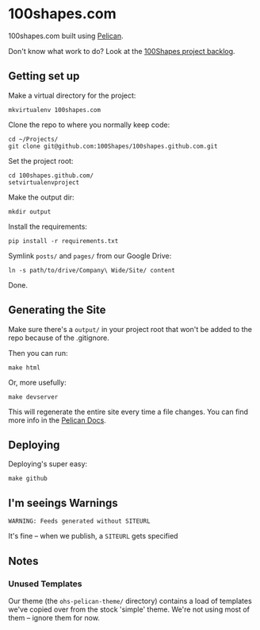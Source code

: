 100shapes.com
=============

100shapes.com built using [Pelican](http://docs.getpelican.com/en/3.0/).

Don't know what work to do? Look at the [100Shapes project backlog](https://www.pivotaltracker.com/projects/671939#).

Getting set up
--------------

Make a virtual directory for the project:

	mkvirtualenv 100shapes.com

Clone the repo to where you normally keep code:

	cd ~/Projects/
	git clone git@github.com:100Shapes/100shapes.github.com.git

Set the project root:

	cd 100shapes.github.com/
	setvirtualenvproject

Make the output dir:

	mkdir output

Install the requirements:

	pip install -r requirements.txt

Symlink `posts/` and `pages/` from our Google Drive:

	ln -s path/to/drive/Company\ Wide/Site/ content

Done.


Generating the Site
-------------------

Make sure there's a `output/` in your project root that won't be added to the repo because of the .gitignore.

Then you can run:
	
	make html

Or, more usefully:

	make devserver

This will regenerate the entire site every time a file changes. You can find more info in the [Pelican Docs](http://docs.getpelican.com/en/3.0/getting_started.html#kickstart-a-blog).


Deploying
---------

Deploying's super easy:

	make github 
	 

I'm seeings Warnings
--------------------

	WARNING: Feeds generated without SITEURL

It's fine – when we publish, a `SITEURL` gets specified


Notes
-----

### Unused Templates

Our theme (the `ohs-pelican-theme/` directory) contains a load of templates we've copied over from the stock 'simple' theme. We're not using most of them – ignore them for now.